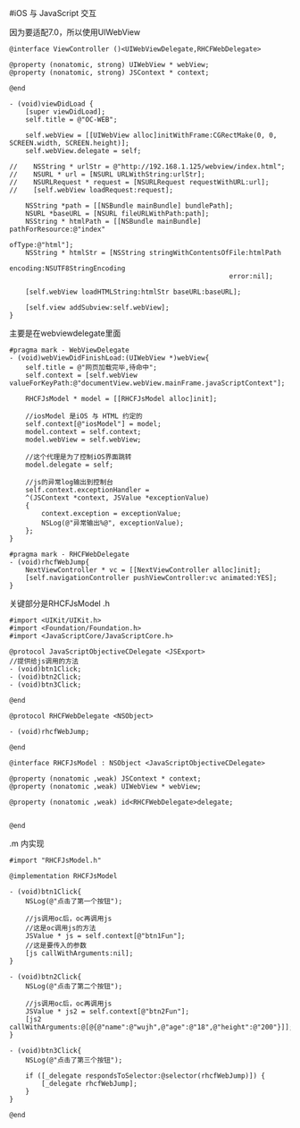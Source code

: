 #iOS 与 JavaScript 交互

因为要适配7.0，所以使用UIWebView

    @interface ViewController ()<UIWebViewDelegate,RHCFWebDelegate>

    @property (nonatomic, strong) UIWebView * webView;
    @property (nonatomic, strong) JSContext * context;

    @end
    
    - (void)viewDidLoad {
        [super viewDidLoad];
        self.title = @"OC-WEB";
        
        self.webView = [[UIWebView alloc]initWithFrame:CGRectMake(0, 0, SCREEN.width, SCREEN.height)];
        self.webView.delegate = self;
        
    //    NSString * urlStr = @"http://192.168.1.125/webview/index.html";
    //    NSURL * url = [NSURL URLWithString:urlStr];
    //    NSURLRequest * request = [NSURLRequest requestWithURL:url];
    //    [self.webView loadRequest:request];
        
        NSString *path = [[NSBundle mainBundle] bundlePath];
        NSURL *baseURL = [NSURL fileURLWithPath:path];
        NSString * htmlPath = [[NSBundle mainBundle] pathForResource:@"index"
                                                              ofType:@"html"];
        NSString * htmlStr = [NSString stringWithContentsOfFile:htmlPath
                                                        encoding:NSUTF8StringEncoding
                                                           error:nil];
        
        [self.webView loadHTMLString:htmlStr baseURL:baseURL];
        
        [self.view addSubview:self.webView];
    }
    
主要是在webviewdelegate里面

    #pragma mark - WebViewDelegate
    - (void)webViewDidFinishLoad:(UIWebView *)webView{
        self.title = @"网页加载完毕,待命中";
        self.context = [self.webView valueForKeyPath:@"documentView.webView.mainFrame.javaScriptContext"];
        
        RHCFJsModel * model = [[RHCFJsModel alloc]init];
        
        //iosModel 是iOS 与 HTML 约定的
        self.context[@"iosModel"] = model;
        model.context = self.context;
        model.webView = self.webView;
       
        //这个代理是为了控制iOS界面跳转
        model.delegate = self;
        
        //js的异常log输出到控制台
        self.context.exceptionHandler =
        ^(JSContext *context, JSValue *exceptionValue)
        {
            context.exception = exceptionValue;
            NSLog(@"异常输出%@", exceptionValue);
        };
    }
    
    #pragma mark - RHCFWebDelegate
    - (void)rhcfWebJump{
        NextViewController * vc = [[NextViewController alloc]init];
        [self.navigationController pushViewController:vc animated:YES];
    }
    

关键部分是RHCFJsModel
.h

    #import <UIKit/UIKit.h>
    #import <Foundation/Foundation.h>
    #import <JavaScriptCore/JavaScriptCore.h>

    @protocol JavaScriptObjectiveCDelegate <JSExport>
    //提供给js调用的方法
    - (void)btn1Click;
    - (void)btn2Click;
    - (void)btn3Click;

    @end

    @protocol RHCFWebDelegate <NSObject>

    - (void)rhcfWebJump;

    @end

    @interface RHCFJsModel : NSObject <JavaScriptObjectiveCDelegate>

    @property (nonatomic ,weak) JSContext * context;
    @property (nonatomic ,weak) UIWebView * webView;

    @property (nonatomic ,weak) id<RHCFWebDelegate>delegate;


    @end
    
.m 内实现

    #import "RHCFJsModel.h"

    @implementation RHCFJsModel

    - (void)btn1Click{
        NSLog(@"点击了第一个按钮");
        
        //js调用oc后，oc再调用js
        //这是oc调用js的方法
        JSValue * js = self.context[@"btn1Fun"];
        //这是要传入的参数
        [js callWithArguments:nil];
    }

    - (void)btn2Click{
        NSLog(@"点击了第二个按钮");
        
        //js调用oc后，oc再调用js
        JSValue * js2 = self.context[@"btn2Fun"];
        [js2 callWithArguments:@[@{@"name":@"wujh",@"age":@"18",@"height":@"200"}]];
    }

    - (void)btn3Click{
        NSLog(@"点击了第三个按钮");
        
        if ([_delegate respondsToSelector:@selector(rhcfWebJump)]) {
            [_delegate rhcfWebJump];
        }
    }

    @end

